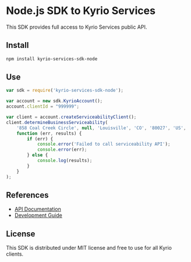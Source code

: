 # Node.js SDK to Kyrio Services

This SDK provides full access to Kyrio Services public API.

## Install

```bash
npm install kyrio-services-sdk-node
```

## Use

```js
var sdk = require('kyrio-services-sdk-node');

var account = new sdk.KyrioAccount();
account.clientId = "999999";

var client = account.createServiceabilityClient();
client.determineBusinessServiceability(
    '858 Coal Creek Circle', null, 'Louisville', 'CO', '80027', 'US',
    function (err, results) {
        if (err) {
            console.error('Failed to call serviceability API');
            console.error(err);
        } else {
            console.log(results);
        }
    }
);
```

## References

- [API Documentation](https://rawgit.com/KyrioServices/kyrio-services-sdk-node/master/doc/api/index.html)
- [Development Guide](https://github.com/KyrioServices/kyrio-services-sdk-node/blob/master/doc/Development.md)

## License

This SDK is distributed under MIT license and free to use for all Kyrio clients.
